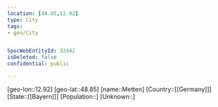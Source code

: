 ```yaml
---
location: [48.85,12.92]
type: City
tags:
- geo/City


SpocWebEntityId: 32442
isDeleted: false
confidential: public

---
```

[geo-lon::12.92]
[geo-lat::48.85]
[name::Metten]
[Country::[[Germany]]]
[State::[[Bayern]]]
[Population::]
[Unknown::]

